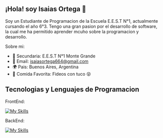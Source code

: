 ## ¡Hola! soy Isaias Ortega 👋

Soy un Estudiante de Programacion de la Escuela E.E.S.T N°1, actualmente cursando el año 6°3.
Tengo una gran pasion por el desarrollo de software, la cual me ha permitido aprender mcuho sobre la programacion y desarrollo.

Sobre mi:
- 📒 Secundaria: E.E.S.T N°1 Monte Grande
- 📨 Email: isaiasortega664@gmail.com
- 🌍 Pais: Buenos Aires, Argentina
- 🍜 Comida Favorita: Fideos con tuco 😝

## Tecnologias y Lenguajes de Programacion

FrontEnd:

[![My Skills](https://skillicons.dev/icons?i=js,html,css)](https://skillicons.dev)

BackEnd:

[![My Skills](https://skillicons.dev/icons?i=java,cs,cpp,c,lua)](https://skillicons.dev)
